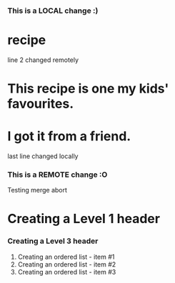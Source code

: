 ### This is a LOCAL change :)
# recipe
line 2 changed remotely
# This recipe is one my kids' favourites.
# I got it from a friend.
last line changed locally
### This is a REMOTE change :O
Testing merge abort
# Creating a Level 1 header
### Creating a Level 3 header
1. Creating an ordered list - item #1
2. Creating an ordered list - item #2
3. Creating an ordered list - item #3